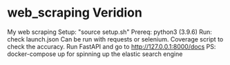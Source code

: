 # web_scraping Veridion
My web scraping
Setup: "source setup.sh"
Prereq: python3 (3.9.6)
Run: check launch.json
Can be run with requests or selenium.
Coverage script to check the accuracy.
Run FastAPI and go to http://127.0.0.1:8000/docs
PS: docker-compose up for spinning up the elastic search engine
